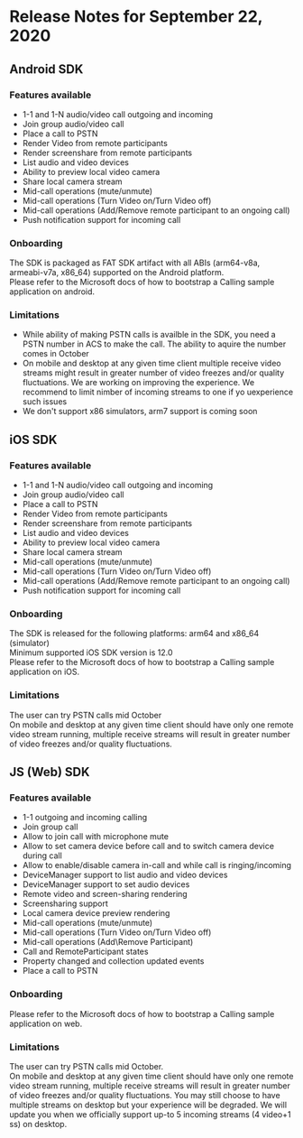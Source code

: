# Release Notes for September 22, 2020

## Android SDK

### Features available
*   1-1 and 1-N audio/video call outgoing and incoming
*   Join group audio/video call
*   Place a call to PSTN
*   Render Video from remote participants
*   Render screenshare from remote participants
*   List audio and video devices
*   Ability to preview local video camera
*   Share local camera stream
*   Mid-call operations (mute/unmute)
*   Mid-call operations (Turn Video on/Turn Video off)
*   Mid-call operations (Add/Remove remote participant to an ongoing call)
*   Push notification support for incoming call

### Onboarding
The SDK is packaged as FAT SDK artifact with all ABIs (arm64-v8a, armeabi-v7a, x86_64) supported on the Android platform.
<br/>Please refer to the Microsoft docs of how to bootstrap a Calling sample application on android.

### Limitations
* While ability of making PSTN calls is availble in the SDK, you need a PSTN number in ACS to make the call. The ability to aquire the number comes in October
* On mobile and desktop at any given time client multiple receive video streams might result in greater number of video freezes and/or quality fluctuations. We are working on improving the experience. We recommend to limit nimber of incoming streams to one if yo uexperience such issues
*  We don't support x86 simulators, arm7 support is coming soon

## iOS SDK

### Features available

*   1-1 and 1-N audio/video call outgoing and incoming
*   Join group audio/video call
*   Place a call to PSTN
*   Render Video from remote participants
*   Render screenshare from remote participants
*   List audio and video devices
*   Ability to preview local video camera
*   Share local camera stream
*   Mid-call operations (mute/unmute)
*   Mid-call operations (Turn Video on/Turn Video off)
*   Mid-call operations (Add/Remove remote participant to an ongoing call)
*   Push notification support for incoming call

### Onboarding
The SDK is released for the following platforms: arm64 and x86_64 (simulator)
<br/>Minimum supported iOS SDK version is 12.0
<br/>Please refer to the Microsoft docs of how to bootstrap a Calling sample application on iOS.

### Limitations
The user can try PSTN calls mid October
<br/>On mobile and desktop at any given time client should have only one remote video stream running, multiple receive streams will result in greater number of video freezes and/or quality fluctuations.

## JS (Web) SDK

### Features available
*   1-1 outgoing and incoming calling
*   Join group call
*   Allow to join call with microphone mute
*   Allow to set camera device before call and to switch camera device during call
*   Allow to enable/disable camera in-call and while call is ringing/incoming
*   DeviceManager support to list audio and video devices
*   DeviceManager support to set audio devices
*   Remote video and screen-sharing rendering
*   Screensharing support
*   Local camera device preview rendering
*   Mid-call operations (mute/unmute)
*   Mid-call operations (Turn Video on/Turn Video off)
*   Mid-call operations (Add\Remove Participant)
*   Call and RemoteParticipant states
*   Property changed and collection updated events
*   Place a call to PSTN

### Onboarding
Please refer to the Microsoft docs of how to bootstrap a Calling sample application on web.

### Limitations
The user can try PSTN calls mid October.
<br/>On mobile and desktop at any given time client should have only one remote video stream running, multiple receive streams will result in greater number of video freezes and/or quality fluctuations. You may still choose to have multiple streams on desktop but your experience will be degraded. We will update you when we officially support up-to 5 incoming streams (4 video+1 ss) on desktop.

